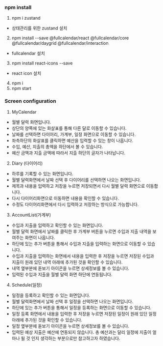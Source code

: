 ### npm install ###
1. npm i zustand
- 상태관리를 위한 zustand 설치
2. npm install --save @fullcalendar/react @fullcalendar/core @fullcalendar/daygrid @fullcalendar/interaction
- fullcalendar 설치
3. npm install react-icons --save
- react icon 설치
4. npm i
5. npm start

### Screen configuration ###
1. MyCalendar
- 월별 달력 화면입니다.
- 상단의 양쪽에 있는 화살표를 통해 다른 달로 이동할 수 있습니다.
- 날짜를 선택하면 다이어리, 가계부, 일정 화면으로 이동할 수 있습니다.
- 좌측하단의 화살표를 클릭하면 예산을 입력할 수 있는 창이 나옵니다. 
- 수입, 예산, 지출의 총액을 하단에서 볼 수 있습니다.
- 예산 금액과 지출 금액에 따라서 지출 하단의 글자가 나타납니다.

2. Diary (다이어리)
- 하루를 기록할 수 있는 화면입니다. 
- 월별 달력화면에서 날짜 선택 후 다이어리를 선택하면 나오는 화면입니다. 
- 제목과 내용을 입력하고 저장을 누르면 저장되면서 다시 월별 달력 화면으로 이동합니다. 
- 다시 다이어리화면으로 이동하면 내용을 확인할 수 있습니다. 
- 수정도 다이어리화면에서 다시 입력하고 저장하는 방식으로 가능합니다.

3. AccountList(가계부)
- 수입과 지출을 입력하고 확인할 수 있는 화면입니다.
- 월별 달력 화면에서 날짜를 클릭한 후 가계부 버튼을 누르면 수입과 지출 내역을 보여주는 화면이 나옵니다.
- 하단에 있는 추가 버튼을 통해서 수입과 지출을 입력하는 화면으로 이동할 수 있습니다. 
- 수입과 지출을 입력하는 화면에서 내용을 입력한 후 저장을 누르면 저장된 수입과 지출이 원래 있던 내역 아래에 추가된 것을 확인할 수 있습니다.
- 내역 옆부분에 돋보기 아이콘을 누르면 상세정보를 볼 수 있습니다. 
- 입력된 수입과 지출을 월별 달력 화면 하단에 연동됩니다.

4. Schedule(일정)
- 일정을 등록하고 확인할 수 있는 화면입니다.
- 월별 달력화면에서 날짜 선택 후 일정을 선택하면 나오는 화면입니다. 
- 하단에 있는 추가 버튼을 통해서 일정을 등록하는 화면으로 이동할 수 있습니다. 
- 일정 등록 화면에서 내용을 입력한 후 저장을 누르면 저장된 일정이 원래 있던 일정 아래에 추가된 것을 확인할 수 있습니다.
- 일정 옆부분에 돋보기 아이콘을 누르면 상세정보를 볼 수 있습니다. 
- 입력된 예상 지출은 예산에 연동되지 않습니다. 총 예산과는 달리 일정에 지출이 얼마나 될 것 인지 생각하는 부분으로만 참고하고자 하였습니다.